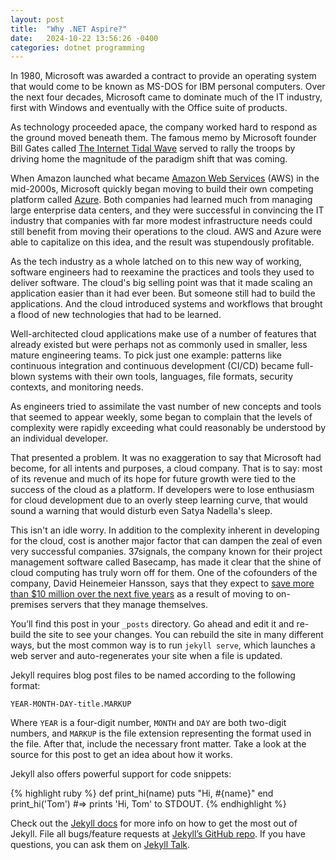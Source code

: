 ```yaml
---
layout: post
title:  "Why .NET Aspire?"
date:   2024-10-22 13:56:26 -0400
categories: dotnet programming
---
```

In 1980, Microsoft was awarded a contract to provide an operating system that would come to be known as MS-DOS for IBM personal computers. Over the next four decades, Microsoft came to dominate much of the IT industry, first with Windows and eventually with the Office suite of products.

As technology proceeded apace, the company worked hard to respond as the ground moved beneath them. The famous memo by Microsoft founder Bill Gates called [The Internet Tidal Wave][famous-memo] served to rally the troops by driving home the magnitude of the paradigm shift that was coming.

When Amazon launched what became [Amazon Web Services][aws] (AWS) in the mid-2000s, Microsoft quickly began moving to build their own competing platform called [Azure][azure]. Both companies had learned much from managing large enterprise data centers, and they were successful in convincing the IT industry that companies with far more modest infrastructure needs could still benefit from moving their operations to the cloud. AWS and Azure were able to capitalize on this idea, and the result was stupendously profitable.

As the tech industry as a whole latched on to this new way of working, software engineers had to reexamine the practices and tools they used to deliver software. The cloud's big selling point was that it made scaling an application easier than it had ever been. But someone still had to build the applications. And the cloud introduced systems and workflows that brought a flood of new technologies that had to be learned.

Well-architected cloud applications make use of a number of features that already existed but were perhaps not as commonly used in smaller, less mature engineering teams. To pick just one example: patterns like continuous integration and continuous development (CI/CD) became full-blown systems with their own tools, languages, file formats, security contexts, and monitoring needs.

As engineers tried to assimilate the vast number of new concepts and tools that seemed to appear weekly, some began to complain that the levels of complexity were rapidly exceeding what could reasonably be understood by an individual developer. 

That presented a problem. It was no exaggeration to say that Microsoft had become, for all intents and purposes, a cloud company. That is to say: most of its revenue and much of its hope for future growth were tied to the success of the cloud as a platform. If developers were to lose enthusiasm for cloud development due to an overly steep learning curve, that would sound a warning that would disturb even Satya Nadella's sleep.

This isn't an idle worry. In addition to the complexity inherent in developing for the cloud, cost is another major factor that can dampen the zeal of even very successful companies. 37signals, the company known for their project management software called Basecamp, has made it clear that the shine of cloud computing has truly worn off for them. One of the cofounders of the company, David Heinemeier Hansson, says that they expect to [save more than $10 million over the next five years][dhh] as a result of moving to on-premises servers that they manage themselves.

You’ll find this post in your `_posts` directory. Go ahead and edit it and re-build the site to see your changes. You can rebuild the site in many different ways, but the most common way is to run `jekyll serve`, which launches a web server and auto-regenerates your site when a file is updated.

Jekyll requires blog post files to be named according to the following format:

`YEAR-MONTH-DAY-title.MARKUP`

Where `YEAR` is a four-digit number, `MONTH` and `DAY` are both two-digit numbers, and `MARKUP` is the file extension representing the format used in the file. After that, include the necessary front matter. Take a look at the source for this post to get an idea about how it works.

Jekyll also offers powerful support for code snippets:

{% highlight ruby %}
def print_hi(name)
  puts "Hi, #{name}"
end
print_hi('Tom')
#=> prints 'Hi, Tom' to STDOUT.
{% endhighlight %}

Check out the [Jekyll docs][jekyll-docs] for more info on how to get the most out of Jekyll. File all bugs/feature requests at [Jekyll’s GitHub repo][jekyll-gh]. If you have questions, you can ask them on [Jekyll Talk][jekyll-talk].

[famous-memo]: https://lettersofnote.com/2011/07/22/the-internet-tidal-wave/
[aws]: https://aws.amazon.com
[azure]: https://azure.microsoft.com/en-us/
[dhh]: https://world.hey.com/dhh/our-cloud-exit-savings-will-now-top-ten-million-over-five-years-c7d9b5bd
[jekyll-docs]: https://jekyllrb.com/docs/home
[jekyll-gh]:   https://github.com/jekyll/jekyll
[jekyll-talk]: https://talk.jekyllrb.com/
